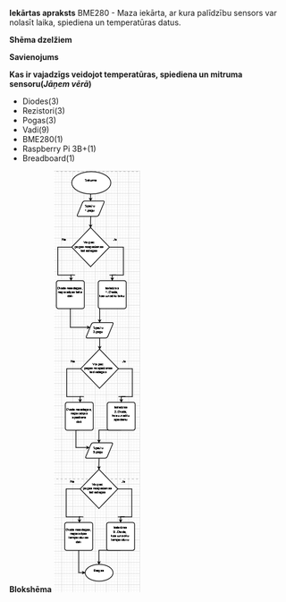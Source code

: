 
**Iekārtas apraksts** 
BME280 - Maza iekārta, ar kura palīdzību sensors var nolasīt laika, spiediena un temperatūras datus.

**Shēma dzelžiem**

**Savienojums**

**Kas ir vajadzīgs veidojot temperatūras, spiediena un mitruma sensoru(*Jāņem vērā*)**
- Diodes(3)
- Rezistori(3)
- Pogas(3)
- Vadi(9)
- BME280(1)
- Raspberry Pi 3B+(1)
- Breadboard(1)

**Blokshēma**
![alt text](https://github.com/GvidoJ/Fails/blob/master/Bloksh%C4%93ma%20BME.png)


